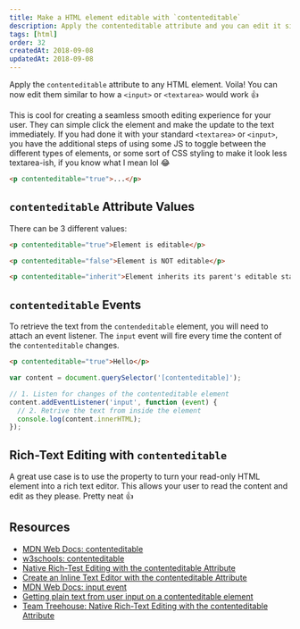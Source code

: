 ```yaml
---
title: Make a HTML element editable with `contenteditable`
description: Apply the contenteditable attribute and you can edit it similar to <input> or <textarea>. Users can click on the text and make an update creating a smooth editing experience.
tags: [html]
order: 32
createdAt: 2018-09-08
updatedAt: 2018-09-08
---
```


Apply the `contenteditable` attribute to any HTML element. Voila! You can now edit them similar to how a `<input>` or `<textarea>` would work 👍

This is cool for creating a seamless smooth editing experience for your user. They can simple click the element and make the update to the text immediately. If you had done it with your standard `<textarea>` or `<input>`, you have the additional steps of using some JS to toggle between the different types of elements, or some sort of CSS styling to make it look less textarea-ish, if you know what I mean lol 😂

```html
<p contenteditable="true">...</p>
```

## `contenteditable` Attribute Values

There can be 3 different values:

```html
<p contenteditable="true">Element is editable</p>

<p contenteditable="false">Element is NOT editable</p>

<p contenteditable="inherit">Element inherits its parent's editable status</p>
```

## `contenteditable` Events

To retrieve the text from the `contendeditable` element, you will need to attach an event listener. The `input` event will fire every time the content of the `contenteditable` changes.

```html
<p contenteditable="true">Hello</p>
```

```javascript
var content = document.querySelector('[contenteditable]');

// 1. Listen for changes of the contenteditable element
content.addEventListener('input', function (event) {
  // 2. Retrive the text from inside the element
  console.log(content.innerHTML);
});
```

## Rich-Text Editing with `contenteditable`

A great use case is to use the property to turn your read-only HTML element into a rich text editor. This allows your user to read the content and edit as they please. Pretty neat 👍

## Resources

- [MDN Web Docs: contenteditable](https://developer.mozilla.org/en-US/docs/Web/API/HTMLElement/contentEditable)
- [w3schools: contenteditable](https://www.w3schools.com/TAGS/att_global_contenteditable.asp)
- [Native Rich-Test Editing with the contenteditable Attribute](http://blog.teamtreehouse.com/native-rich-text-editing-with-the-contenteditable-attribute)
- [Create an Inline Text Editor with the contenteditable Attribute](https://code.tutsplus.com/tutorials/create-an-inline-text-editor-with-the-contenteditable-attribute--cms-25655)
- [MDN Web Docs: input event](https://developer.mozilla.org/en-US/docs/Web/Events/input)
- [Getting plain text from user input on a contenteditable element](https://medium.com/@albertogasparin/getting-plain-text-from-user-input-on-a-contenteditable-element-b711aba2cb36)
- [Team Treehouse: Native Rich-Text Editing with the contenteditable Attribute](https://blog.teamtreehouse.com/native-rich-text-editing-with-the-contenteditable-attribute)
